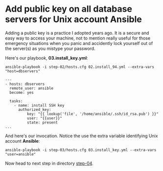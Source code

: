 Add public key on all database servers for Unix account Ansible
================

Adding a public key is a practice I adopted years ago. It is a secure and easy way to access your machine, not to mention really useful for those emergency situations when you panic and accidently lock yourself out of the server(s) as you mistype your password.

Here's our playbook, **03.install\_key.yml**:

	ansible-playbook -i step-02/hosts.cfg 02.install_94.yml --extra-vars "host=dbservers"

``` ansible
---
- hosts: dbservers
  remote_user: ansible
  become: yes
 
  tasks:
    - name: install SSH key
      authorized_key:
	      key: "{{ lookup('file', '/home/ansible/.ssh/id_rsa.pub') }}"
	      user: "{{user}}"
	      state: present
...
```
And here's our invocation. Notice the use the extra variable identifying Unix account **Ansible**:

	ansible-playbook -i step-03/hosts.cfg 03.install_key.yml --extra-vars "user=ansible"

Now head to next step in directory [step-04](https://github.com/4orbit/ansible-PG-tuto/tree/master/step-04).
